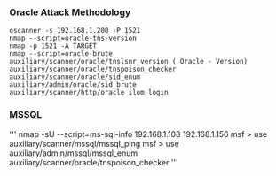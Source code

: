 
### Oracle Attack Methodology

```
oscanner -s 192.168.1.200 -P 1521
nmap --script=oracle-tns-version
nmap -p 1521 -A TARGET
nmap --script=oracle-brute 
auxiliary/scanner/oracle/tnslsnr_version ( Oracle - Version)
auxiliary/scanner/oracle/tnspoison_checker
auxiliary/scanner/oracle/sid_enum
auxiliary/admin/oracle/sid_brute
auxiliary/scanner/http/oracle_ilom_login
```

### MSSQL
'''
nmap -sU --script=ms-sql-info 192.168.1.108 192.168.1.156
msf > use auxiliary/scanner/mssql/mssql_ping
msf > use auxiliary/admin/mssql/mssql_enum
auxiliary/scanner/oracle/tnspoison_checker
'''
